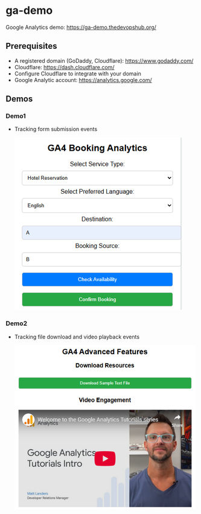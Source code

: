 # ga-demo
Google Analytics demo: https://ga-demo.thedevopshub.org/

## Prerequisites
- A registered domain (GoDaddy, Cloudflare): https://www.godaddy.com/
- Cloudflare: https://dash.cloudflare.com/
- Configure Cloudflare to integrate with your domain
- Google Analytic account: https://analytics.google.com/

## Demos
### Demo1
- Tracking form submission events

  ![demo1](assets/demo1.png)
### Demo2
- Tracking file download and video playback events

  ![demo2](assets/demo2.png)
